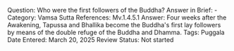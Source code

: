 Question: Who were the first followers of the Buddha?
Answer in Brief: -
 Category: Vamsa
Sutta References: Mv.1.4.5.1
Answer: Four weeks after the Awakening, Tapussa and Bhallika become the Buddha's first lay followers by means of the double refuge of the Buddha and Dhamma.
Tags: Puggala
Date Entered: March 20, 2025
Review Status: Not started